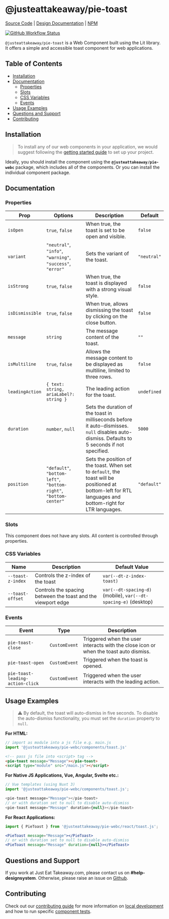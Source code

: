 # @justeattakeaway/pie-toast
[Source Code](https://github.com/justeattakeaway/pie/tree/main/packages/components/pie-toast) | [Design Documentation](https://pie.design/components/toast) | [NPM](https://www.npmjs.com/package/@justeattakeaway/pie-toast)

<p>
  <a href="https://www.npmjs.com/@justeattakeaway/pie-toast">
    <img alt="GitHub Workflow Status" src="https://img.shields.io/npm/v/@justeattakeaway/pie-toast.svg">
  </a>
</p>

`@justeattakeaway/pie-toast` is a Web Component built using the Lit library. It offers a simple and accessible toast component for web applications.

## Table of Contents

- [Installation](#installation)
- [Documentation](#documentation)
  - [Properties](#properties)
  - [Slots](#slots)
  - [CSS Variables](#css-variables)
  - [Events](#events)
- [Usage Examples](#usage-examples)
- [Questions and Support](#questions-and-support)
- [Contributing](#contributing)

## Installation

> To install any of our web components in your application, we would suggest following the [getting started guide](https://webc.pie.design/?path=/docs/introduction-getting-started--docs) to set up your project.

Ideally, you should install the component using the **`@justeattakeaway/pie-webc`** package, which includes all of the components. Or you can install the individual component package.

## Documentation

### Properties

| Prop            | Options                                                                   | Description                                                                                                                                                              | Default     |
|------------------|---------------------------------------------------------------------------|--------------------------------------------------------------------------------------------------------------------------------------------------------------------------|-------------|
| `isOpen`         | `true`, `false`                                                           | When true, the toast is set to be open and visible.                                                                                                                      | `false`     |
| `variant`        | `"neutral"`, `"info"`, `"warning"`, `"success"`, `"error"`               | Sets the variant of the toast.                                                                                                                                           | `"neutral"` |
| `isStrong`       | `true`, `false`                                                           | When true, the toast is displayed with a strong visual style.                                                                                                            | `false`     |
| `isDismissible`  | `true`, `false`                                                           | When true, allows dismissing the toast by clicking on the close button.                                                                                                  | `false`     |
| `message`        | `string`                                                                  | The message content of the toast.                                                                                                                                        | `""`        |
| `isMultiline`    | `true`, `false`                                                           | Allows the message content to be displayed as multiline, limited to three rows.                                                                                          | `false`     |
| `leadingAction`  | `{ text: string, ariaLabel?: string }`                                    | The leading action for the toast.                                                                                                                                        | `undefined` |
| `duration`       | `number`, `null`                                                          | Sets the duration of the toast in milliseconds before it auto-dismisses. `null` disables auto-dismiss. Defaults to 5 seconds if not specified.                          | `5000`      |
| `position`       | `"default"`, `"bottom-left"`, `"bottom-right"`, `"bottom-center"`        | Sets the position of the toast. When set to `default`, the toast will be positioned at bottom-left for RTL languages and bottom-right for LTR languages.                | `"default"` |

### Slots
This component does not have any slots. All content is controlled through properties.

### CSS Variables

| Name                     | Description                                                   | Default Value                                |
|--------------------------|---------------------------------------------------------------|-----------------------------------------|
| `--toast-z-index`        | Controls the z-index of the toast                             | `var(--dt-z-index-toast)`               |
| `--toast-offset`         | Controls the spacing between the toast and the viewport edge  | `var(--dt-spacing-d)` (mobile), `var(--dt-spacing-e)` (desktop) |

### Events

| Event                             | Type          | Description                                                                                      |
|-----------------------------------|---------------|--------------------------------------------------------------------------------------------------|
| `pie-toast-close`                | `CustomEvent` | Triggered when the user interacts with the close icon or when the toast auto dismiss.           |
| `pie-toast-open`                 | `CustomEvent` | Triggered when the toast is opened.                                                              |
| `pie-toast-leading-action-click`| `CustomEvent` | Triggered when the user interacts with the leading action.                                       |

## Usage Examples

> ⚠️ By default, the toast will auto-dismiss in five seconds. To disable the auto-dismiss functionality, you must set the `duration` property to `null`.

**For HTML:**

```js
// import as module into a js file e.g. main.js
import '@justeattakeaway/pie-webc/components/toast.js'
```

```html
<!-- pass js file into <script> tag -->
<pie-toast message="Message"></pie-toast>
<script type="module" src="/main.js"></script>
```

**For Native JS Applications, Vue, Angular, Svelte etc.:**

```js
// Vue templates (using Nuxt 3)
import '@justeattakeaway/pie-webc/components/toast.js';

<pie-toast message="Message"></pie-toast>
// or with duration set to null to disable auto-dismiss
<pie-toast message="Message" duration={null}></pie-toast>
```

**For React Applications:**

```jsx
import { PieToast } from '@justeattakeaway/pie-webc/react/toast.js';

<PieToast message="Message"></PieToast>
// or with duration set to null to disable auto-dismiss
<PieToast message="Message" duration={null}></PieToast>
```

## Questions and Support

If you work at Just Eat Takeaway.com, please contact us on **#help-designsystem**. Otherwise, please raise an issue on [Github](https://github.com/justeattakeaway/pie/issues).

## Contributing

Check out our [contributing guide](https://github.com/justeattakeaway/pie/wiki/Contributing-Guide) for more information on [local development](https://github.com/justeattakeaway/pie/wiki/Contributing-Guide#local-development) and how to run specific [component tests](https://github.com/justeattakeaway/pie/wiki/Contributing-Guide#testing).
